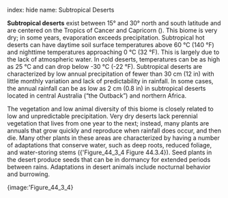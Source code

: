 index: hide
name: Subtropical Deserts

 **Subtropical deserts** exist between 15° and 30° north and south latitude and are centered on the Tropics of Cancer and Capricorn (). This biome is very dry; in some years, evaporation exceeds precipitation. Subtropical hot deserts can have daytime soil surface temperatures above 60 °C (140 °F) and nighttime temperatures approaching 0 °C (32 °F). This is largely due to the lack of atmospheric water. In cold deserts, temperatures can be as high as 25 °C and can drop below -30 °C (-22 °F). Subtropical deserts are characterized by low annual precipitation of fewer than 30 cm (12 in) with little monthly variation and lack of predictability in rainfall. In some cases, the annual rainfall can be as low as 2 cm (0.8 in) in subtropical deserts located in central Australia (“the Outback”) and northern Africa.

The vegetation and low animal diversity of this biome is closely related to low and unpredictable precipitation. Very dry deserts lack perennial vegetation that lives from one year to the next; instead, many plants are annuals that grow quickly and reproduce when rainfall does occur, and then die. Many other plants in these areas are characterized by having a number of adaptations that conserve water, such as deep roots, reduced foliage, and water-storing stems ({'Figure_44_3_4 Figure 44.3.4}). Seed plants in the desert produce seeds that can be in dormancy for extended periods between rains. Adaptations in desert animals include nocturnal behavior and burrowing.


{image:'Figure_44_3_4}
        

